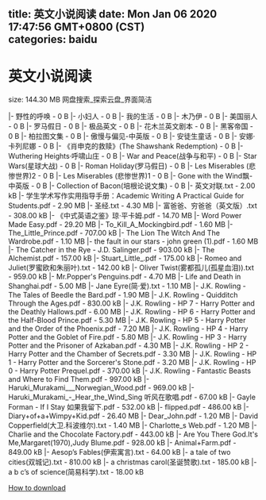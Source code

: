 
title: 英文小说阅读
date: Mon Jan 06 2020 17:47:56 GMT+0800 (CST)    
categories: baidu
---

# 英文小说阅读
size: 144.30 MB
 网盘搜索_探索云盘_界面简洁
 
|- 野性的呼唤 - 0 B
|- 小妇人 - 0 B
|- 我的生活 - 0 B
|- 木乃伊 - 0 B
|- 美国丽人 - 0 B
|- 罗马假日 - 0 B
|- 极品英文 - 0 B
|- 花木兰英文剧本 - 0 B
|- 黑客帝国 - 0 B
|- 柏拉图文集 - 0 B
|- 傲慢与偏见-中英版 - 0 B
|- 安徒生童话 - 0 B
|- 安娜·卡列尼娜 - 0 B
|- 《肖申克的救赎》(The Shawshank Redemption) - 0 B
|- Wuthering Heights·呼啸山庄 - 0 B
|- War and Peace(战争与和平) - 0 B
|- Star Wars(星球大战) - 0 B
|- Roman Holiday(罗马假日) - 0 B
|- Les Miserables (悲惨世界)2 - 0 B
|- Les Miserables (悲惨世界)1 - 0 B
|- Gone with the Wind飘-中英版 - 0 B
|- Collection of Bacon(培根论说文集) - 0 B
|- 英文对联.txt - 2.00 kB
|- 学生学术写作实用指导手册：Academic Writing A Practical Guide for Students.pdf - 2.90 MB
|- 圣经.txt - 4.30 MB
|- 富爸爸、穷爸爸（英文版）.txt - 308.00 kB
|- 《中式英语之鉴》琼·平卡姆.pdf - 14.70 MB
|- Word Power Made Easy.pdf - 29.20 MB
|- To_Kill_A_Mockingbird.pdf - 1.60 MB
|- The_Little_Prince.pdf - 707.00 kB
|- The Lion The Witch And The Wardrobe.pdf - 1.10 MB
|- the fault in our stars - john green (1).pdf - 1.60 MB
|- The Catcher in the Rye - J.D. Salinger.pdf - 903.00 kB
|- The Alchemist.pdf - 157.00 kB
|- Stuart_Little_.pdf - 175.00 kB
|- Romeo and Juliet(罗蜜欧和朱丽叶).txt - 142.00 kB
|- Oliver Twist(雾都孤儿(孤星血泪)).txt - 959.00 kB
|- Mr.Popper's Penguins.pdf - 4.70 MB
|- Life and Death in Shanghai.pdf - 5.00 MB
|- Jane Eyre(简·爱).txt - 1.10 MB
|- J.K. Rowling - The Tales of Beedle the Bard.pdf - 1.90 MB
|- J.K. Rowling - Quidditch Through the Ages.pdf - 830.00 kB
|- J.K. Rowling - HP 7 - Harry Potter and the Deathly Hallows.pdf - 6.00 MB
|- J.K. Rowling - HP 6 - Harry Potter and the Half-Blood Prince.pdf - 5.30 MB
|- J.K. Rowling - HP 5 - Harry Potter and the Order of the Phoenix.pdf - 7.20 MB
|- J.K. Rowling - HP 4 - Harry Potter and the Goblet of Fire.pdf - 5.80 MB
|- J.K. Rowling - HP 3 - Harry Potter and the Prisoner of Azkaban.pdf - 4.30 MB
|- J.K. Rowling - HP 2 - Harry Potter and the Chamber of Secrets.pdf - 3.30 MB
|- J.K. Rowling - HP 1 - Harry Potter and the Sorcerer's Stone.pdf - 3.20 MB
|- J.K. Rowling - HP 0 - Harry Potter Prequel.pdf - 370.00 kB
|- J.K. Rowling - Fantastic Beasts and Where to Find Them.pdf - 997.00 kB
|- Haruki_Murakami___Norwegian_Wood.pdf - 969.00 kB
|- Haruki_Murakami_-_Hear_the_Wind_Sing 听风在歌唱.pdf - 67.00 kB
|- Gayle Forman - If I Stay 如果我留下.pdf - 532.00 kB
|- flipped.pdf - 486.00 kB
|- Diary+of+a+Wimpy+Kid.pdf - 26.40 MB
|- Dear_John.pdf - 1.20 MB
|- David Copperfield(大卫.科波维尔).txt - 1.40 MB
|- Charlotte_s Web.pdf - 1.20 MB
|- Charlie and the Chocolate Factory.pdf - 443.00 kB
|- Are You There God.It's Me,Margaret(1970),Judy Blume.pdf - 928.00 kB
|- Animal+Farm.pdf - 849.00 kB
|- Aesop’s Fables(伊索寓言).txt - 64.00 kB
|- a tale of two cities(双城记).txt - 810.00 kB
|- a christmas carol(圣诞赞歌).txt - 185.00 kB
|- a b c’s of science(简易科学).txt - 18.00 kB

[How to download](https://bpcam.bemobtrk.com/go/2ceec3aa-1ca2-46d6-b9ff-aaa5c184517c?jno=1560)